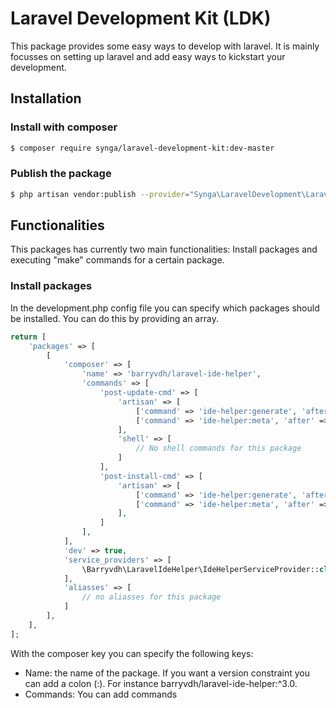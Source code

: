 # Laravel Development Kit (LDK)

This package provides some easy ways to develop with laravel. It is mainly focusses on setting up laravel and add 
easy ways to kickstart your development.

## Installation

### Install with composer

```bash
$ composer require synga/laravel-development-kit:dev-master
```

### Publish the package

```bash
$ php artisan vendor:publish --provider="Synga\LaravelDevelopment\LaravelDevelopmentServiceProvider"
```

## Functionalities

This packages has currently two main functionalities: Install packages and executing "make" commands for a certain 
package.

### Install packages

In the development.php config file you can specify which packages should be installed. You can do this by providing 
an array.

```php 
return [
    'packages' => [
        [
            'composer' => [
                'name' => 'barryvdh/laravel-ide-helper',
                'commands' => [
                    'post-update-cmd' => [
                        'artisan' => [
                            ['command' => 'ide-helper:generate', 'after' => 'Illuminate\\Foundation\\ComposerScripts::postInstall'],
                            ['command' => 'ide-helper:meta', 'after' => 'Illuminate\\Foundation\\ComposerScripts::postInstall']
                        ],
                        'shell' => [
                            // No shell commands for this package
                        ]
                    ],
                    'post-install-cmd' => [
                        'artisan' => [
                            ['command' => 'ide-helper:generate', 'after' => 'Illuminate\\Foundation\\ComposerScripts::postInstall'],
                            ['command' => 'ide-helper:meta', 'after' => 'Illuminate\\Foundation\\ComposerScripts::postInstall']
                        ],
                    ]
                ],
            ],
            'dev' => true,
            'service_providers' => [
                \Barryvdh\LaravelIdeHelper\IdeHelperServiceProvider::class,
            ],
            'aliasses' => [
                // no aliasses for this package
            ]
        ],
    ],
];
```

With the composer key you can specify the following keys:
 
- Name: the name of the package. If you want a version constraint you can add a colon (:). For instance 
barryvdh/laravel-ide-helper:^3.0.
- Commands: You can add commands 

